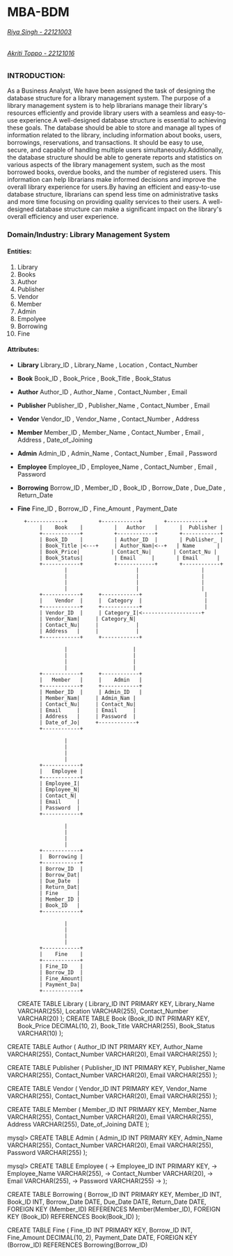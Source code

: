 # MBA-BDM

 ###### [Riya Singh - 22121003](https://github.com/ria9898)
  ###### [Akriti Toppo - 22121016](https://github.com/aakriti228)

### **INTRODUCTION:**

As a Business Analyst, We have been assigned the task of designing the database structure for a library management system. The purpose of a library management system is to help librarians manage their library's resources efficiently and provide library users with a seamless and easy-to-use experience.A well-designed database structure is essential to achieving these goals. The database should be able to store and manage all types of information related to the library, including information about books, users, borrowings, reservations, and transactions. It should be easy to use, secure, and capable of handling multiple users simultaneously.Additionally, the database structure should be able to generate reports and statistics on various aspects of the library management system, such as the most borrowed books, overdue books, and the number of registered users. This information can help librarians make informed decisions and improve the overall library experience for users.By having an efficient and easy-to-use database structure, librarians can spend less time on administrative tasks and more time focusing on providing quality services to their users. A well-designed database structure can make a significant impact on the library's overall efficiency and user experience.

### **Domain/Industry:** Library Management System

#### **Entities:**

1. Library
2. Books
3. Author
4. Publisher
5. Vendor
6. Member
7. Admin
8. Empolyee
9. Borrowing
10. Fine

#### **Attributes:**
*  **Library** Library_ID , Library_Name , Location , Contact_Number 
*  **Book** Book_ID , Book_Price , Book_Title , Book_Status
*  **Author** Author_ID , Author_Name , Contact_Number , Email
*  **Publisher** Publisher_ID , Publisher_Name , Contact_Number , Email
*  **Vendor** Vendor_ID , Vendor_Name , Contact_Number , Address
*  **Member** Member_ID , Member_Name , Contact_Number , Email , Address , Date_of_Joining
*  **Admin** Admin_ID , Admin_Name , Contact_Number , Email , Password
*  **Employee** Employee_ID , Employee_Name , Contact_Number , Email , Password
*  **Borrowing** Borrow_ID , Member_ID , Book_ID , Borrow_Date , Due_Date , Return_Date
*  **Fine** Fine_ID , Borrow_ID , Fine_Amount , Payment_Date

        
         +------------+          +------------+       +------------+
              |    Book    |          |   Author   |       |  Publisher |
              +------------+          +------------+       +------------+
              | Book_ID    |          | Author_ID  |       | Publisher_ |
              | Book_Title |<---+     | Author_Nam|<--+   | Name       |
              | Book_Price|          | Contact_Nu|       | Contact_Nu |
              | Book_Status|          | Email     |       | Email      |
              +------------+          +------------+       +------------+
                      |                      |                    |
                      |                      |                    |
                      |                      |                    |
                      |                      |                    |
              +------------+     +------------+                    |
              |    Vendor  |     |  Category  |                    |
              +------------+     +------------+                    |
              | Vendor_ID  |     | Category_I|<-------------------+
              | Vendor_Nam|     | Category_N|
              | Contact_Nu|     |            |
              | Address   |     |            |
              +------------+     +------------+

                      |                     |
                      |                     |
                      |                     |
                      |                     |
              +------------+     +------------+
              |   Member   |     |    Admin   |
              +------------+     +------------+
              | Member_ID  |     | Admin_ID   |
              | Member_Nam|     | Admin_Nam |
              | Contact_Nu|     | Contact_Nu|
              | Email     |     | Email     |
              | Address   |     | Password  |
              | Date_of_Jo|     +------------+
              +------------+

                      |
                      |
                      |
                      |
              +------------+
              |   Employee |
              +------------+
              | Employee_I|
              | Employee_N|
              | Contact_N|
              | Email     |
              | Password  |
              +------------+

                      |
                      |
                      |
                      |
              +------------+
              |  Borrowing |
              +------------+
              | Borrow_ID  |
              | Borrow_Dat|
              | Due_Date  |
              | Return_Dat|
              | Fine      |
              | Member_ID |
              | Book_ID   |
              +------------+

                      |
                      |
                      |
                      |
              +------------+
              |    Fine    |
              +------------+
              | Fine_ID    |
              | Borrow_ID  |
              | Fine_Amount|
              | Payment_Da|
              +------------+

        
        
     CREATE TABLE Library (
         Library_ID INT PRIMARY KEY,
         Library_Name VARCHAR(255),
         Location VARCHAR(255),
         Contact_Number VARCHAR(20)
     );
 CREATE TABLE Book (Book_ID INT PRIMARY KEY,
         Book_Price DECIMAL(10, 2),
         Book_Title VARCHAR(255),
         Book_Status VARCHAR(10)
     );

 CREATE TABLE Author (
         Author_ID INT PRIMARY KEY,
         Author_Name VARCHAR(255),
         Contact_Number VARCHAR(20),
         Email VARCHAR(255)
     );


 CREATE TABLE Publisher (
         Publisher_ID INT PRIMARY KEY,
         Publisher_Name VARCHAR(255),
         Contact_Number VARCHAR(20),
         Email VARCHAR(255)
     );

 CREATE TABLE Vendor (
         Vendor_ID INT PRIMARY KEY,
         Vendor_Name VARCHAR(255),
         Contact_Number VARCHAR(20),
         Email VARCHAR(255)
     );

 CREATE TABLE Member (
         Member_ID INT PRIMARY KEY,
         Member_Name VARCHAR(255),
         Contact_Number VARCHAR(20),
         Email VARCHAR(255),
         Address VARCHAR(255),
         Date_of_Joining DATE
     );

mysql> CREATE TABLE Admin (
         Admin_ID INT PRIMARY KEY,
         Admin_Name VARCHAR(255),
         Contact_Number VARCHAR(20),
         Email VARCHAR(255),
         Password VARCHAR(255)
     );

mysql> CREATE TABLE Employee (
    ->     Employee_ID INT PRIMARY KEY,
    ->     Employee_Name VARCHAR(255),
    ->     Contact_Number VARCHAR(20),
    ->     Email VARCHAR(255),
    ->     Password VARCHAR(255)
    -> );

 CREATE TABLE Borrowing (
         Borrow_ID INT PRIMARY KEY,
         Member_ID INT,
         Book_ID INT,
         Borrow_Date DATE,
         Due_Date DATE,
         Return_Date DATE,
         FOREIGN KEY (Member_ID) REFERENCES Member(Member_ID),
         FOREIGN KEY (Book_ID) REFERENCES Book(Book_ID)
     );

 CREATE TABLE Fine (
         Fine_ID INT PRIMARY KEY,
         Borrow_ID INT, 
         Fine_Amount DECIMAL(10, 2),
         Payment_Date DATE,
         FOREIGN KEY (Borrow_ID) REFERENCES Borrowing(Borrow_ID)
         
             
